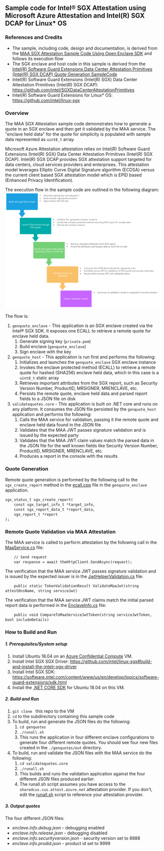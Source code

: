 ## Sample code for Intel® SGX Attestation using Microsoft Azure Attestation and Intel(R) SGX DCAP for Linux* OS

### References and Credits
* The sample, including code, design and documentation, is derived from the [MAA SGX Attestation Sample Code Using Open Enclave SDK](https://github.com/Azure-Samples/microsoft-azure-attestation/tree/master/sgx.attest.sample) and follows its execution flow
* The SGX enclave and host code in this sample is derived from the [Intel(R) Software Guard Extensions Data Center Attestation Primitives (Intel(R) SGX DCAP) Quote Generation SampleCode](https://github.com/intel/SGXDataCenterAttestationPrimitives/tree/master/SampleCode/QuoteGenerationSample)
* Intel(R) Software Guard Extensions (Intel(R) SGX) Data Center Attestation Primitives (Intel(R) SGX DCAP): https://github.com/intel/SGXDataCenterAttestationPrimitives
* Intel(R) Software Guard Extensions for Linux* OS: https://github.com/intel/linux-sgx

### Overview

The MAA SGX Attestation sample code demonstrates how to generate a quote in an SGX enclave and then get it validated by the MAA service. The "enclave held data" for the quote for simplicity is populated with sample data represented as `uint8_t` array.

Microsoft Azure Attestation attestation relies on Intel(R) Software Guard Extensions (Intel(R) SGX) Data Center Attestation Primitives (Intel(R) SGX DCAP). Intel(R) SGX DCAP provides SGX attestation support targeted for data centers, cloud services providers and enterprises. This attestation model leverages Elliptic Curve Digital Signature algorithm (ECDSA) versus the current client based SGX attestation model which is EPID based (Enhanced Privacy Identification).

The execution flow in the sample code are outlined in the following diagram:
![MAA SGX Attestation Overview Diagram](./docs/sample.flow.png)

The flow is:
1. ```genquote_enclave``` - This application is an SGX enclave created via the Intel® SGX SDK. It exposes one ECALL to retrieve a remote quote for enclave held data.
    1. Generate signing key (`private.pem`)
    1. Build enclave (`genquote_enclave`)
    1. Sign enclave with the key
1. ```genquote_host``` - This application is run first and performs the following:
    1. Initializes and launches the `genquote_enclave` SGX enclave instance
    1. Invokes the enclave protected method (ECALL) to retrieve a remote quote for hashed (SHA256) enclave held data, which in this case is a `uint8_t` static array
    1. Retrieves important attributes from the SGX report, such as Security Version Number, ProductID, MRSIGNER, MRENCLAVE, etc.
    1. Persists the remote quote, enclave held data and parsed report fields to a JSON file on disk
1. ```validatequotes.core``` - This application is built on .NET core and runs on any platform. It consumes the JSON file persisted by the ```genquote_host``` application and performs the following:
    1. Calls the MAA service for validation, passing it the remote quote and enclave held data found in the JSON file
    1. Validates that the MAA JWT passes signature validation and is issued by the expected party
    1. Validates that the MAA JWT claim values match the parsed data in the JSON file for the well known fields like Security Version Number, ProductID, MRSIGNER, MRENCLAVE, etc.
    1. Produces a report in the console with the results

### Quote Generation

Remote quote generation is performed by the following call to the ```sgx_create_report``` method in the [ecall.cpp](./genquotes/enclave/ecalls.cpp) file in the ```genquote_enclave``` application.

```
sgx_status_t sgx_create_report(
    const sgx_target_info_t *target_info,
    const sgx_report_data_t *report_data,
    sgx_report_t *report
);

```

### Remote Quote Validation via MAA Attestation

The MAA service is called to perform attestation by the following call in the [MaaService.cs](./validatequotes.core/MaaService.cs#L32) file:

```
    // Send request
    var response = await theHttpClient.SendAsync(request);
```

The verification that the MAA service JWT passes signature validation and is issued by the expected issuer is in the [JwtHelperValidation.cs](./validatequotes.core/Helpers/JwtValidationHelper.cs#L22) file:
```
    public static TokenValidationResult ValidateMaaJwt(string attestDnsName, string serviceJwt)
```

The verification that the MAA service JWT claims match the initial parsed report data is performed in the [EnclaveInfo.cs](./validatequotes.core/EnclaveInfo.cs#L31) file:
```
    public void CompareToMaaServiceJwtToken(string serviceJwtToken, bool includeDetails)
```

### How to Build and Run

##### 1. Prerequisites/System setup
1. Install Ubuntu 18.04 on an [Azure Confidential Compute](https://azure.microsoft.com/en-us/solutions/confidential-compute/) VM.
2. Install Intel SGX SGX Driver:  https://github.com/intel/linux-sgx#build-and-install-the-intelr-sgx-driver
3. Install Intel SGX SDK: https://software.intel.com/content/www/us/en/develop/topics/software-guard-extensions/sdk.html
4. Install the [.NET CORE SDK](https://docs.microsoft.com/en-us/dotnet/core/install/linux-ubuntu) for Ubuntu 18.04 on this VM.

##### 2. Build and Run
1. ```git clone ``` this repo to the VM
1. ```cd``` to the subdirectory containing this sample code
1. To build, run and generate the JSON files do the following:
    1. ```cd genquotes```
    1. ```./runall.sh```
    1. This runs the application in four different enclave configurations to generate four different remote quotes.  You should see four new files created in the ```./genquotes/out``` directory.
1. To build, run and validate the JSON files with the MAA service do the following:
    1. ```cd validatequotes.core```
    1. ```./runall.sh```
    1. This builds and runs the validation application against the four different JSON files produced earlier.
    1. The runall.sh script assumes you have access to the `sharedcus.cus.attest.azure.net` attestation provider.  If you don't, edit the [runall.sh](./validatequotes.core/runall.sh#L5) script to reference your attestation provider.  

##### 3. Output quotes
The four different JSON files:
* *enclave.info.debug.json* - debugging enabled
* *enclave.info.release.json* - debugging disabled
* *enclave.info.securityversion.json* - security version set to 8888
* *enclave.info.prodid.json* - product id set to 9999

